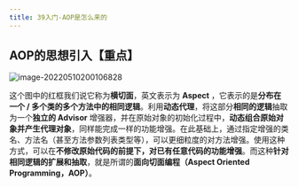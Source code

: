 ```yaml
---
title: 39入门-AOP是怎么来的
---
```


## AOP的思想引入【重点】

![image-20220510200106828](https://cdn.jsdelivr.net/gh/clxmm/image@main/img/2022/04/20220510200106.png)

这个图中的红框我们说它称为**横切面**，英文表示为 **Aspect** ，它表示的是**分布在一个 / 多个类的多个方法中的相同逻辑**。利用**动态代理**，将这部分**相同的逻辑**抽取为一个**独立的 Advisor** 增强器，并在原始对象的初始化过程中，**动态组合原始对象并产生代理对象**，同样能完成一样的功能增强。在此基础上，通过指定增强的类名、方法名（甚至方法参数列表类型等），可以更细粒度的对方法增强。使用这种方式，可以在**不修改原始代码的前提下，对已有任意代码的功能增强**。而这种**针对相同逻辑的扩展和抽取**，就是所谓的**面向切面编程（Aspect Oriented Programming，AOP）**。

